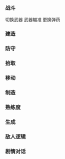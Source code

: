 ### 战斗
切换武器
武器瞄准
更换弹药



### 建造


### 防守


### 拾取

### 移动


### 制造


### 熟练度


### 生成


### 敌人逻辑


### 剧情对话



